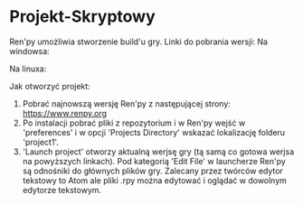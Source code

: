 # Projekt-Skryptowy
Ren'py umożliwia stworzenie build'u gry.
Linki do pobrania wersji:
  Na windowsa:
    
  Na linuxa:
    

Jak otworzyć projekt:
  1. Pobrać najnowszą wersję Ren'py z następującej strony:
     https://www.renpy.org
  2. Po instalacji pobrać pliki z repozytorium i w Ren'py wejść w 'preferences' i w opcji 'Projects Directory'
     wskazać lokalizację folderu 'project1'.
  3. 'Launch project' otworzy aktualną werjsę gry (tą samą co gotowa werjsa na powyższych linkach). Pod kategorią 'Edit File'
     w launcherze Ren'py są odnośniki do głównych plików gry. Zalecany przez twórców edytor tekstowy to Atom ale pliki .rpy można edytować
     i oglądać w dowolnym edytorze tekstowym.
